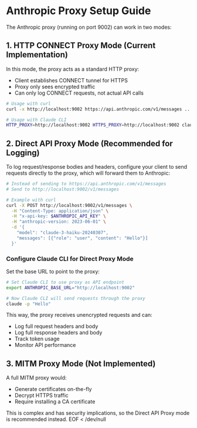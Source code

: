 # Anthropic Proxy Setup Guide

The Anthropic proxy (running on port 9002) can work in two modes:

## 1. HTTP CONNECT Proxy Mode (Current Implementation)

In this mode, the proxy acts as a standard HTTP proxy:
- Client establishes CONNECT tunnel for HTTPS
- Proxy only sees encrypted traffic
- Can only log CONNECT requests, not actual API calls

```bash
# Usage with curl
curl -x http://localhost:9002 https://api.anthropic.com/v1/messages ...

# Usage with Claude CLI
HTTP_PROXY=http://localhost:9002 HTTPS_PROXY=http://localhost:9002 claude -p "Hello"
```

## 2. Direct API Proxy Mode (Recommended for Logging)

To log request/response bodies and headers, configure your client to send requests directly to the proxy, which will forward them to Anthropic:

```bash
# Instead of sending to https://api.anthropic.com/v1/messages
# Send to http://localhost:9002/v1/messages

# Example with curl
curl -X POST http://localhost:9002/v1/messages \
  -H "Content-Type: application/json" \
  -H "x-api-key: $ANTHROPIC_API_KEY" \
  -H "anthropic-version: 2023-06-01" \
  -d '{
    "model": "claude-3-haiku-20240307",
    "messages": [{"role": "user", "content": "Hello"}]
  }'
```

### Configure Claude CLI for Direct Proxy Mode

Set the base URL to point to the proxy:

```bash
# Set Claude CLI to use proxy as API endpoint
export ANTHROPIC_BASE_URL="http://localhost:9002"

# Now Claude CLI will send requests through the proxy
claude -p "Hello"
```

This way, the proxy receives unencrypted requests and can:
- Log full request headers and body
- Log full response headers and body  
- Track token usage
- Monitor API performance

## 3. MITM Proxy Mode (Not Implemented)

A full MITM proxy would:
- Generate certificates on-the-fly
- Decrypt HTTPS traffic
- Require installing a CA certificate

This is complex and has security implications, so the Direct API Proxy mode is recommended instead.
EOF < /dev/null